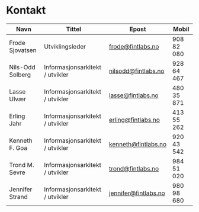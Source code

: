 # Kontakt

| Navn                | Tittel                          | Epost                | Mobil      |
|---------------------|---------------------------------|----------------------|------------|
| Frode Sjovatsen     | Utviklingsleder                 | frode@fintlabs.no    | 908 82 080 |
| Nils-Odd Solberg    | Informasjonsarkitekt / utvikler | nilsodd@fintlabs.no  | 928 64 467 |
| Lasse Ulvær         | Informasjonsarkitekt / utvikler | lasse@fintlabs.no    | 480 35 871 |
| Erling Jahr         | Informasjonsarkitekt / utvikler | erling@fintlabs.no   | 413 55 262 |
| Kenneth F. Goa      | Informasjonsarkitekt / utvikler | kenneth@fintlabs.no  | 920 43 542 |
| Trond M. Sevre      | Informasjonsarkitekt / utvikler | trond@fintlabs.no    | 984 51 020 |
| Jennifer Strand     | Informasjonsarkitekt / utvikler | jennifer@fintlabs.no | 980 98 680 |
